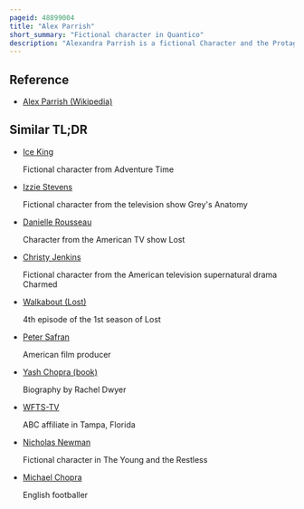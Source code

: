 ```yaml
---
pageid: 48899004
title: "Alex Parrish"
short_summary: "Fictional character in Quantico"
description: "Alexandra Parrish is a fictional Character and the Protagonist of the american Tv Drama - Thriller Series Quantico on Abc. The Character was created by Joshua Safran and portrayed by indian Actress Priyanka Chopra. Her Casting has received widespread Praise and Media Attention, crediting Abc for bringing more Diversity to a mainstream american Series on a huge Network."
---
```


## Reference

- [Alex Parrish (Wikipedia)](https://en.wikipedia.org/?curid=48899004)

## Similar TL;DR

- [Ice King](/tldr/en/ice-king)

  Fictional character from Adventure Time

- [Izzie Stevens](/tldr/en/izzie-stevens)

  Fictional character from the television show Grey's Anatomy

- [Danielle Rousseau](/tldr/en/danielle-rousseau)

  Character from the American TV show Lost

- [Christy Jenkins](/tldr/en/christy-jenkins)

  Fictional character from the American television supernatural drama Charmed

- [Walkabout (Lost)](/tldr/en/walkabout-lost)

  4th episode of the 1st season of Lost

- [Peter Safran](/tldr/en/peter-safran)

  American film producer

- [Yash Chopra (book)](/tldr/en/yash-chopra-book)

  Biography by Rachel Dwyer

- [WFTS-TV](/tldr/en/wfts-tv)

  ABC affiliate in Tampa, Florida

- [Nicholas Newman](/tldr/en/nicholas-newman)

  Fictional character in The Young and the Restless

- [Michael Chopra](/tldr/en/michael-chopra)

  English footballer
